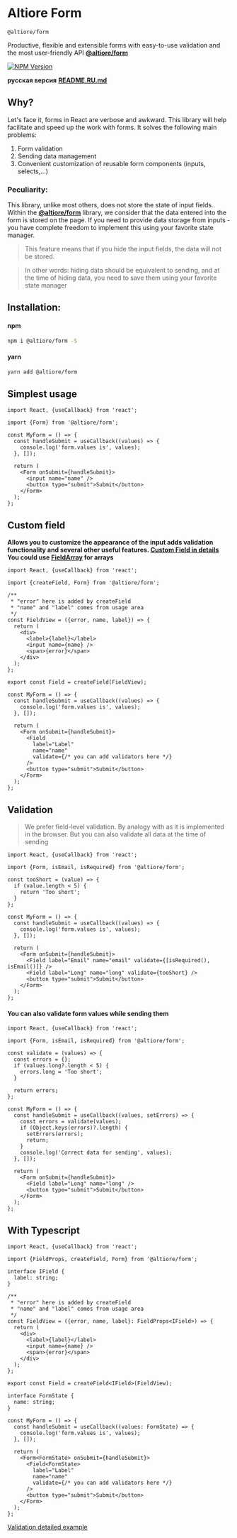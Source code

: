 # Altiore Form

`@altiore/form`

Productive, flexible and extensible forms with easy-to-use validation and the most user-friendly API [**@altiore/form**](https://www.npmjs.com/package/@altiore/form)

<a href="https://www.npmjs.com/package/@altiore/form" target="_blank">
  <img src="https://img.shields.io/npm/v/@altiore/form.svg" alt="NPM Version" />
</a>

**русская версия**
[**README.RU.md**](README.RU.md)

## Why?

Let's face it, forms in React are verbose and awkward.
This library will help facilitate and speed up the work with forms.
It solves the following main problems:

1. Form validation
2. Sending data management
3. Convenient customization of reusable form components (inputs, selects,...)

### Peculiarity:

This library, unlike most others, does not store the state of input fields.
Within the [**@altiore/form**](https://www.npmjs.com/package/@altiore/form) library, we consider that the data entered into the form is stored on the page.
If you need to provide data storage from inputs - you have complete freedom to implement this using your favorite state manager.

> This feature means that if you hide the input fields, the data will not be stored.

> In other words: hiding data should be equivalent to sending, and at the time of hiding data, you need to save them using your favorite state manager

## Installation:

#### npm

```bash
npm i @altiore/form -S
```

#### yarn

```bash
yarn add @altiore/form
```

## Simplest usage

```tsx
import React, {useCallback} from 'react';

import {Form} from '@altiore/form';

const MyForm = () => {
  const handleSubmit = useCallback((values) => {
    console.log('form.values is', values);
  }, []);

  return (
    <Form onSubmit={handleSubmit}>
      <input name="name" />
      <button type="submit">Submit</button>
    </Form>
  );
};
```

## Custom field

**Allows you to customize the appearance of the input adds validation functionality and several other useful features. [Custom Field in details](.docs/create-field.md)**
**You could use [FieldArray](.docs/create-field-array.md) for arrays**

```tsx
import React, {useCallback} from 'react';

import {createField, Form} from '@altiore/form';

/**
 * "error" here is added by createField
 * "name" and "label" comes from usage area
 */
const FieldView = ({error, name, label}) => {
  return (
    <div>
      <label>{label}</label>
      <input name={name} />
      <span>{error}</span>
    </div>
  );
};

export const Field = createField(FieldView);

const MyForm = () => {
  const handleSubmit = useCallback((values) => {
    console.log('form.values is', values);
  }, []);

  return (
    <Form onSubmit={handleSubmit}>
      <Field
        label="Label"
        name="name"
        validate={/* you can add validators here */}
      />
      <button type="submit">Submit</button>
    </Form>
  );
};
```

## Validation

> We prefer field-level validation. By analogy with
> as it is implemented in the browser.
> But you can also validate all data at the time of sending

```tsx
import React, {useCallback} from 'react';

import {Form, isEmail, isRequired} from '@altiore/form';

const tooShort = (value) => {
  if (value.length < 5) {
    return 'Too short';
  }
};

const MyForm = () => {
  const handleSubmit = useCallback((values) => {
    console.log('form.values is', values);
  }, []);

  return (
    <Form onSubmit={handleSubmit}>
      <Field label="Email" name="email" validate={[isRequired(), isEmail()]} />
      <Field label="Long" name="long" validate={tooShort} />
      <button type="submit">Submit</button>
    </Form>
  );
};
```

#### You can also validate form values while sending them

```tsx
import React, {useCallback} from 'react';

import {Form, isEmail, isRequired} from '@altiore/form';

const validate = (values) => {
  const errors = {};
  if (values.long?.length < 5) {
    errors.long = 'Too short';
  }

  return errors;
};

const MyForm = () => {
  const handleSubmit = useCallback((values, setErrors) => {
    const errors = validate(values);
    if (Object.keys(errors)?.length) {
      setErrors(errors);
      return;
    }
    console.log('Correct data for sending', values);
  }, []);

  return (
    <Form onSubmit={handleSubmit}>
      <Field label="Long" name="long" />
      <button type="submit">Submit</button>
    </Form>
  );
};
```

## With Typescript

```tsx
import React, {useCallback} from 'react';

import {FieldProps, createField, Form} from '@altiore/form';

interface IField {
  label: string;
}

/**
 * "error" here is added by createField
 * "name" and "label" comes from usage area
 */
const FieldView = ({error, name, label}: FieldProps<IField>) => {
  return (
    <div>
      <label>{label}</label>
      <input name={name} />
      <span>{error}</span>
    </div>
  );
};

export const Field = createField<IField>(FieldView);

interface FormState {
  name: string;
}

const MyForm = () => {
  const handleSubmit = useCallback((values: FormState) => {
    console.log('form.values is', values);
  }, []);

  return (
    <Form<FormState> onSubmit={handleSubmit}>
      <Field<FormState>
        label="Label"
        name="name"
        validate={/* you can add validators here */}
      />
      <button type="submit">Submit</button>
    </Form>
  );
};
```

[Validation detailed example](.docs/valid.md)
